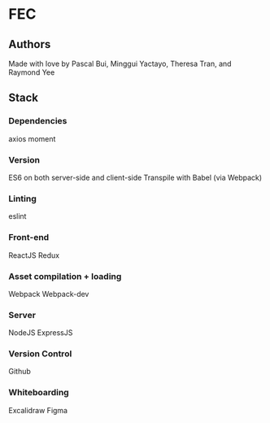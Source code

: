 # FEC

## Authors
Made with love by Pascal Bui, Minggui Yactayo, Theresa Tran, and Raymond Yee

## Stack

### Dependencies
axios
moment

### Version
ES6 on both server-side and client-side
Transpile with Babel (via Webpack)

### Linting
eslint

### Front-end
ReactJS
Redux

### Asset compilation + loading
Webpack
Webpack-dev

### Server
NodeJS
ExpressJS

### Version Control
Github

### Whiteboarding
Excalidraw
Figma
